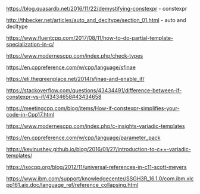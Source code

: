 https://blog.quasardb.net/2016/11/22/demystifying-constexpr - constexpr

http://thbecker.net/articles/auto_and_decltype/section_01.html - auto and decltype


https://www.fluentcpp.com/2017/08/11/how-to-do-partial-template-specialization-in-c/

https://www.modernescpp.com/index.php/check-types

https://en.cppreference.com/w/cpp/language/sfinae

https://eli.thegreenplace.net/2014/sfinae-and-enable_if/

https://stackoverflow.com/questions/43434491/difference-between-if-constexpr-vs-if/43434658#43434658

https://meetingcpp.com/blog/items/How-if-constexpr-simplifies-your-code-in-Cpp17.html

https://www.modernescpp.com/index.php/c-insights-variadic-templates

https://en.cppreference.com/w/cpp/language/parameter_pack

https://kevinushey.github.io/blog/2016/01/27/introduction-to-c++-variadic-templates/

https://isocpp.org/blog/2012/11/universal-references-in-c11-scott-meyers

https://www.ibm.com/support/knowledgecenter/SSGH3R_16.1.0/com.ibm.xlcpp161.aix.doc/language_ref/reference_collapsing.html

